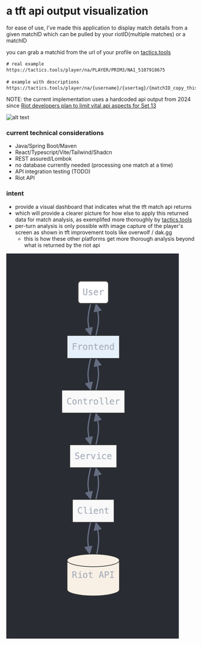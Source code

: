 # a tft api output visualization

for ease of use, I've made this application to display match details from a given matchID which can be pulled by your riotID(multiple matches) or a matchID

you can grab a matchid from the url of your profile on [tactics.tools](https://tactics.tools/player/na/)

```
# real example
https://tactics.tools/player/na/PLAYER/PRIM3/NA1_5107918675

# example with descriptions
https://tactics.tools/player/na/{username}/{usertag}/{matchID_copy_this}
```

NOTE: the current implementation uses a hardcoded api output from 2024 since [Riot developers plan to limit vital api aspects for Set 13](https://x.com/Mortdog/status/1856785428852216007)

![alt text](image.png)

### current technical considerations
- Java/Spring Boot/Maven
- React/Typescript/Vite/Tailwind/Shadcn
- REST assured/Lombok
- no database currently needed (processing one match at a time)
- API integration testing (TODO)
- Riot API

### intent
- provide a visual dashboard that indicates what the tft match api returns
- which will provide a clearer picture for how else to apply this returned data for match analysis, as exemplifed more thoroughly by [tactics.tools](https://tactics.tools/)
- per-turn analysis is only possible with image capture of the player's screen as shown in tft improvement tools like overwolf / dak.gg
    - this is how these other platforms get more thorough analysis beyond what is returned by the riot api

![alt text](docs/image.png)
